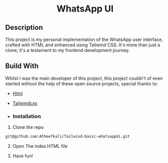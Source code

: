  <h1 align="center">WhatsApp UI </h1>


## Description
This project is my personal implementation of the WhatsApp user interface, 
crafted with HTML and enhanced using Tailwind CSS. It's more than just a clone; it's a testament to my frontend development journey.

## Build With
Whilst I was the main developer of this project, this project couldn't of even started without the help of these open source projects, special thanks to:
- [Html](https://www.w3schools.com/html/default.asp)
- [Tailwindcss](https://tailwindcss.com/)

- ### Installation

1. Clone the repo

```sh
git@github.com:Atheefkali/Tailwind-basic-whatsappUi.git
```

2. Open The index.HTML file

3. Have fun!
